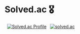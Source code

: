 # Solved.ac 🎖️
&nbsp; [![Solved.ac Profile](http://mazassumnida.wtf/api/v2/generate_badge?boj=jjinueng)](https://solved.ac/jjinueng/)
&nbsp; [![solved.ac](https://solvedac.junah.dev/v1/generate_badge?handle=jjinueng)](https://solved.ac/profile/jjinueng/arena)
